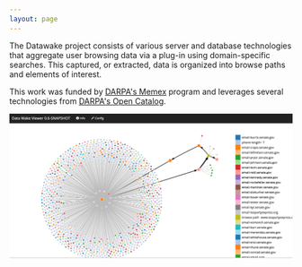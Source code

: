 ```yaml
---
layout: page
---
```


The Datawake project consists of various server and database
technologies that aggregate user browsing data via a plug-in using
domain-specific searches. This captured, or extracted, data is organized
into browse paths and elements of interest.

This work was funded by [DARPA's
Memex](http://www.darpa.mil/Our_Work/I2O/Programs/Memex.aspx) program
and leverages several technologies from [DARPA's Open
Catalog](http://www.darpa.mil/opencatalog/).

![Forensic View](img/forensic.png)
